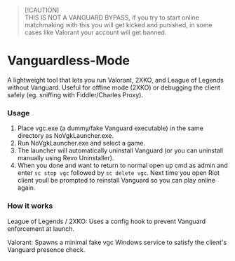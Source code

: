 >  [!CAUTION]  
> THIS IS NOT A VANGUARD BYPASS, if you try to start online matchmaking with this you will get kicked and punished, in some cases like Valorant your account will get banned.

# Vanguardless-Mode
A lightweight tool that lets you run Valorant, 2XKO, and League of Legends without Vanguard. Useful for offline mode (2XKO) or debugging the client safely (eg. sniffing with Fiddler/Charles Proxy).

### Usage
1. Place vgc.exe (a dummy/fake Vanguard executable) in the same directory as NoVgkLauncher.exe.
2. Run NoVgkLauncher.exe and select a game.
3. The launcher will automatically uninstall Vanguard (or you can uninstall manually using Revo Uninstaller).
4. When you done and want to return to normal open up cmd as admin and enter `sc stop vgc` followed by `sc delete vgc`. Next time you open Riot client youll be prompted to reinstall Vanguard so you can play online again.

### How it works
League of Legends / 2XKO: Uses a config hook to prevent Vanguard enforcement at launch.

Valorant: Spawns a minimal fake vgc Windows service to satisfy the client's Vanguard presence check.
